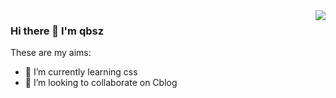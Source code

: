 <img align="right" src="https://github-readme-stats.vercel.app/api?username=qbs&show_icons=true&hide_title=true">  


### Hi there 👋 I'm qbsz
These are my aims:
- 🌱 I’m currently learning css
- 👯 I’m looking to collaborate on Cblog

